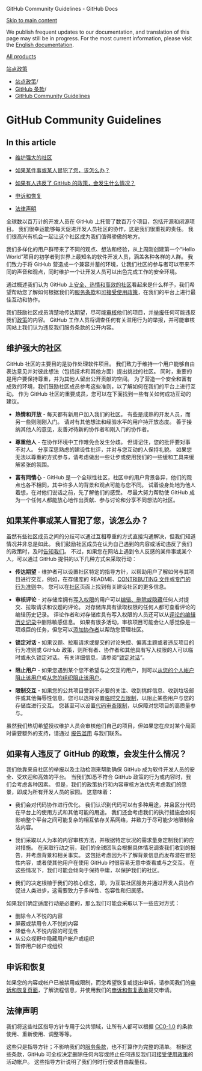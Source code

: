 GitHub Community Guidelines - GitHub Docs

[Skip to main content](#main-content)

We publish frequent updates to our documentation, and translation of this page may still be in progress. For the most current information, please visit the [English documentation](/en).

[All products](/zh)

[站点政策](/zh/site-policy)

* [站点政策](/zh/site-policy)/
* [GitHub 条款](/zh/site-policy/github-terms)/
* [GitHub Community Guidelines](/zh/site-policy/github-terms/github-community-guidelines)

GitHub Community Guidelines
==========

In this article
----------

* [维护强大的社区](#maintaining-a-strong-community)

* [如果某件事或某人冒犯了您，该怎么办？](#what-if-something-or-someone-offends-you)

* [如果有人违反了 GitHub 的政策，会发生什么情况？](#what-happens-if-someone-violates-githubs-policies)

* [申诉和恢复](#appeal-and-reinstatement)

* [法律声明](#legal-notices)

全球数以百万计的开发人员在 GitHub 上托管了数百万个项目，包括开源和闭源项目。 我们很幸运能够每天促进开发人员社区的协作，这是我们很重视的责任。 我们很高兴有机会一起让这个社区成为我们值得骄傲的地方。

我们多样化的用户群带来了不同的观点、想法和经验，从上周刚创建第一个“Hello World”项目的初学者到世界上最知名的软件开发人员，涵盖各种各样的人群。 我们致力于将 GitHub 营造成一个兼容并蓄的环境，让我们社区的参与者可以带来不同的声音和观点，同时维护一个让开发人员可以出色完成工作的安全环境。

通过概述我们认为 GitHub 上[安全、热情和高效的社区](https://opensource.guide/building-community/)看起来是什么样子，我们希望帮助您了解如何根据我们的[服务条款](/zh/github/site-policy/github-terms-of-service)和[可接受使用政策](/zh/github/site-policy/github-acceptable-use-policies)，在我们的平台上进行最佳互动和协作。

我们鼓励社区成员清楚地传达期望，尽可能[审核](#what-if-something-or-someone-offends-you)他们的项目，并[举报](https://github.com/contact/report-abuse)任何可能违反我们[政策](/zh/github/site-policy/github-terms-of-service)的内容。 GitHub 工作人员将调查任何有关滥用行为的举报，并可能审核网站上我们认为违反我们服务条款的公开内容。

[](#maintaining-a-strong-community)维护强大的社区
----------

GitHub 社区的主要目的是协作处理软件项目。 我们致力于维持一个用户能够自由表达意见并对彼此想法（包括技术和其他方面）提出挑战的社区。 同时，重要的是用户要保持尊重，并为其他人留出公开贡献的空间。 为了营造一个安全和富有成效的环境，我们鼓励社区成员参考这些准则，以了解如何在我们的平台上进行互动。 作为 GitHub 社区的重要成员，您可以在下面找到一些有关如何成功互动的建议。

* **热情和开放** - 每天都有新用户加入我们的社区。 有些是成熟的开发人员，而另一些则刚刚入门。 请对有其他想法和经验水平的用户持开放态度。 善于接纳其他人的意见，友善对待新的协作者和刚入门的协作者。

* **尊重他人** - 在协作环境中工作难免会发生分歧。 但请记住，您的批评要对事不对人。 分享深思熟虑的建设性批评，并对与您互动的人保持礼貌。 如果您无法以尊重的方式参与，请考虑做出一些让步或使用我们的一些缓和工具来缓解紧张的氛围。

* **富有同情心** - GitHub 是一个全球性社区，社区中的用户背景各异，他们的观点也各不相同，其中许多人的背景和观点可能与您不同。 试着设身处地为他人着想，在对他们说话之前，先了解他们的感受。 尽最大努力帮助使 GitHub 成为一个任何人都能放心地作出贡献、参与讨论和分享不同想法的社区。

[](#what-if-something-or-someone-offends-you)如果某件事或某人冒犯了您，该怎么办？
----------

虽然有些社区成员之间的分歧可以通过互相尊重的方式直接沟通解决，但我们知道情况并非总是如此。 我们鼓励社区成员在认为自己遇到的内容或活动违反了我们的政策时，及时[告知我们](https://support.github.com/contact/report-abuse?category=report-abuse&report=other&report_type=unspecified)。 不过，如果您在网站上遇到令人反感的某件事或某个人，可以通过 GitHub 提供的以下几种方式来采取行动：

* **传达期望** - 维护者可以设置社区特定的指导方针，以帮助用户了解如何与其项目进行交互，例如，在存储库的 README、[CONTRIBUTING 文件](/zh/articles/setting-guidelines-for-repository-contributors)或[专门的行为准则](/zh/articles/adding-a-code-of-conduct-to-your-project)中。 您可以在[社区](/zh/communities)页面上找到有关建设社区的更多信息。

* **审核评论** - 对存储库拥有[写入权限](/zh/articles/repository-permission-levels-for-an-organization)的用户可以[编辑、删除或隐藏](/zh/communities/moderating-comments-and-conversations/managing-disruptive-comments)任何人对提交、拉取请求和议题的评论。 对存储库具有读取权限的任何人都可查看评论的编辑历史记录。 评论作者和对存储库具有写入权限的人员还可以从[评论的编辑历史记录](/zh/communities/moderating-comments-and-conversations/tracking-changes-in-a-comment)中删除敏感信息。 如果有很多活动，审核项目可能会让人感觉像是一项艰巨的任务，但您可以[添加协作者](/zh/account-and-profile/setting-up-and-managing-your-personal-account-on-github/managing-personal-account-settings/permission-levels-for-a-personal-account-repository#collaborator-access-for-a-repository-owned-by-a-personal-account)以帮助您管理社区。

* **锁定对话** - 如果议题、拉取请求或提交的讨论失控、偏离主题或者违反项目的行为准则或 GitHub 政策，则所有者、协作者和其他具有写入权限的人可以临时或永久锁定对话。 有关详细信息，请参阅“[锁定对话](/zh/articles/locking-conversations)”。

* **阻止用户** - 如果您遇到某个您不希望与之交互的用户，则可以[从您的个人帐户阻止该用户](/zh/articles/blocking-a-user-from-your-personal-account)或[从您的组织阻止该用户](/zh/articles/blocking-a-user-from-your-organization)。

* **限制交互** - 如果您的公共项目受到不必要的关注、收到挑衅信息、收到垃圾邮件或其他侮辱性信息，您可以选择设置[临时交互限制](/zh/communities/moderating-comments-and-conversations/limiting-interactions-in-your-repository)，以阻止某些用户与您的存储库进行交互。 您甚至可以设置[代码审查限制](https://github.blog/2021-11-01-github-keeps-getting-better-for-open-source-maintainers/#preventing-drive-by-pull-request-approvals-and-requested-changes)，以保障对您项目的高质量参与。

虽然我们热切希望授权维护人员会审核他们自己的项目，但如果您在应对某个局面时需要额外的支持，请通过 [报告滥用](https://github.com/contact/report-abuse) 与我们联系。

[](#what-happens-if-someone-violates-githubs-policies)如果有人违反了 GitHub 的政策，会发生什么情况？
----------

我们依靠来自社区的举报以及主动检测来帮助确保 GitHub 成为软件开发人员的安全、受欢迎和高效的平台。 当我们知悉不符合 GitHub 政策的行为或内容时，我们会考虑各种因素。 但是，我们的政策执行和内容审核方法优先考虑我们的愿景，即成为所有开发人员的家园。 这意味着：

* 我们会对代码协作进行优化。 我们认识到代码可以有多种用途，并且区分代码在平台上的使用方式和其他可能的用途。 我们还会考虑我们的执行措施会如何影响整个平台之间可能复杂的相互依存关系网络，并致力于尽可能少地限制合法内容。

* 我们采取以人为本的内容审核方法，并根据特定状况的需求量身定制我们的应对措施。 在采取行动之前，我们的全球团队会根据具体情况调查我们收到的报告，并考虑背景和相关事实。 这包括考虑因为不了解背景信息而发布潜在冒犯性内容，或者使其他用户在使用 GitHub 时很容易无意中查看或与之交互。 在这些情况下，我们可能会倾向于保持中庸，以保护我们的社区。

* 我们的决定根植于我们的核心信念，即，为互联社区服务并通过开发人员协作促进人类进步，这需要致力于多样性、包容性和归属感。

如果我们确定适度行动是必要的，那么我们可能会采取以下一些应对方式：

* 删除令人不悦的内容
* 屏蔽或禁用令人不悦的内容
* 降低令人不悦内容的可见性
* 从公众视野中隐藏用户帐户或组织
* 暂停用户帐户或组织

[](#appeal-and-reinstatement)申诉和恢复
----------

如果您的内容或帐户已被禁用或限制，而您希望恢复或提出申诉，请参阅我们的[申诉和恢复页面](/zh/site-policy/acceptable-use-policies/github-appeal-and-reinstatement)，了解流程信息，并使用我们的[申诉和恢复表单](https://support.github.com/contact/reinstatement)提交申请。

[](#legal-notices)法律声明
----------

我们将这些社区指导方针专用于公共领域，让所有人都可以根据 [CC0-1.0](https://creativecommons.org/publicdomain/zero/1.0/) 的条款使用、重新使用、调整等等。

这些只是指导方针；不影响我们的[服务条款](/zh/articles/github-terms-of-service)，也不打算作为完整的清单。 根据这些条款，GitHub 可全权决定删除任何内容或终止任何违反我们[可接受使用政策](/zh/articles/github-acceptable-use-policies)的活动帐户。 这些指导方针说明了我们何时行使该自由裁量权。
